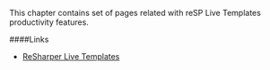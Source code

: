 ﻿<properties 
	pageTitle="Live Templates" 
    pageName="livetemplates"
    parentPageId="pro"
/>
This chapter contains set of pages related with reSP Live Templates productivity features.

####Links
- [ReSharper Live Templates](https://www.jetbrains.com/resharper/features/code_templates.html)

